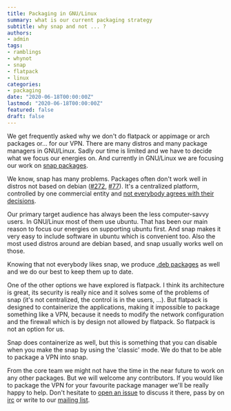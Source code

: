```yaml
---
title: Packaging in GNU/Linux
summary: what is our current packaging strategy
subtitle: why snap and not ... ?
authors:
- admin
tags:
- ramblings
- whynot
- snap
- flatpack
- linux
categories:
- packaging
date: "2020-06-18T00:00:00Z"
lastmod: "2020-06-18T00:00:00Z"
featured: false
draft: false
---
```


We get frequently asked why we don't do flatpack or appimage or arch packages 
or... for our VPN. There are many distros and many package managers in GNU/Linux. Sadly our 
time is limited and we have to decide what we focus our energies on. And 
currently in GNU/Linux we are focusing our work on [snap 
packages](https://snapcraft.io/riseup-vpn).

We know, snap has many problems. Packages often don't work well in distros not 
based on debian ([#272](https://0xacab.org/leap/bitmask-vpn/-/issues/272), 
[#77](https://0xacab.org/leap/bitmask-vpn/-/issues/77)). It's a centralized 
platform, controlled by one commercial entity and [not everybody agrees with 
their decisions](https://jatan.blog/2020/05/02/ubuntu-snap-obsession-has-snapped-me-off-of-it/).

Our primary target audience has always been the less computer-savvy users. In 
GNU/Linux most of them use ubuntu. That has been our main reason to focus 
our energies on supporting ubuntu first. And snap makes it very easy to include 
software in ubuntu which is convenient too.  Also the most used 
distros around are debian based, and snap usually works well on those.

Knowing that not everybody likes snap, we produce [.deb 
packages](https://riseup.net/en/vpn/linux#package-installation) as well and we 
do our best to keep them up to date.

One of the other options we have explored is flatpack. I think its architecture 
is great, its security is really nice and it solves some of the problems of snap 
(it's not centralized, the control is in the users, ...). But flatpack is designed 
to containerize the applications, making it impossible to package something like a 
VPN, because it needs to modify the network configuration and the firewall 
which is by design not allowed by flatpack. So flatpack is not an option for us.

Snap does containerize as well, but this is something that you can disable when 
you make the snap by using the 'classic' mode. We do that to be able to package 
a VPN into snap.

From the core team we might not have the time in the near future to work on any 
other packages. But we will welcome any contributors. If you would like to 
package the VPN for your favourite package manager we'll be really happy to 
help. Don't hesitate to [open an 
issue](https://0xacab.org/leap/bitmask-vpn/-/issues/new) to discuss it there, 
pass by on 
[irc](https://kiwiirc.com/client/irc.freenode.net:+6697/?nick=guest?#leap) or 
write to our [mailing list](discuss-subscribe@leap.se).
